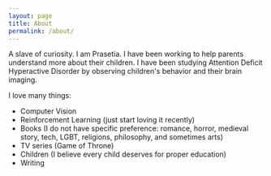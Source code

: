 ```yaml
---
layout: page
title: About
permalink: /about/
---
```


A slave of curiosity. I am Prasetia. I have been working to help parents understand more about their children. I have been studying Attention Deficit Hyperactive Disorder by observing children's behavior and their brain imaging.

I love many things:
- Computer Vision
- Reinforcement Learning (just start loving it recently)
- Books (I do not have specific preference: romance, horror, medieval story, tech, LGBT, religions, philosophy, and sometimes arts)
- TV series (Game of Throne)
- Children (I believe every child deserves for proper education)
- Writing